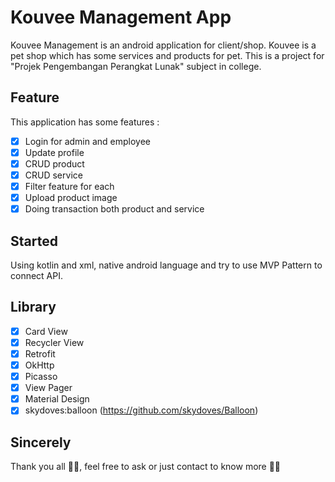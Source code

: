 # Kouvee Management App

Kouvee Management is an android application for client/shop. Kouvee is a pet shop which has some services and products for pet. 
This is a project for "Projek Pengembangan Perangkat Lunak" subject in college. 

## Feature
This application has some features : 
- [x] Login for admin and employee
- [x] Update profile
- [x] CRUD product
- [x] CRUD service
- [x] Filter feature for each
- [x] Upload product image
- [x] Doing transaction both product and service

## Started
Using kotlin and xml, native android language and try to use MVP Pattern to connect API.

## Library
- [x] Card View
- [x] Recycler View
- [x] Retrofit
- [x] OkHttp
- [x] Picasso
- [x] View Pager
- [x] Material Design
- [x] skydoves:balloon (https://github.com/skydoves/Balloon)

## Sincerely
Thank you all 🫶🏻, feel free to ask or just contact to know more 👋🏻
